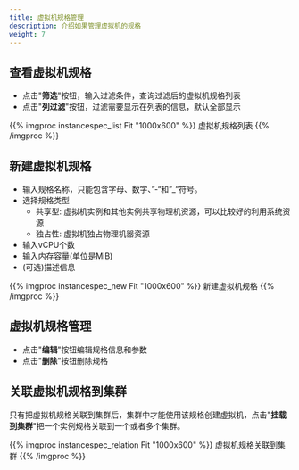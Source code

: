 ```yaml
---
title: 虚拟机规格管理
description: 介绍如果管理虚拟机的规格
weight: 7
---
```


## 查看虚拟机规格
  * 点击"**筛选**"按钮，输入过滤条件，查询过滤后的虚拟机规格列表
  * 点击"**列过滤**"按钮，过滤需要显示在列表的信息，默认全部显示
  
{{% imgproc instancespec_list Fit "1000x600" %}}
虚拟机规格列表
{{% /imgproc %}}

## 新建虚拟机规格
  * 输入规格名称，只能包含字母、数字、”-“和”_“符号。
  * 选择规格类型
    * 共享型: 虚拟机实例和其他实例共享物理机资源，可以比较好的利用系统资源
    * 独占性: 虚拟机独占物理机器资源
  * 输入vCPU个数
  * 输入内存容量(单位是MiB)
  * (可选)描述信息
  
{{% imgproc instancespec_new Fit "1000x600" %}}
新建虚拟机规格
{{% /imgproc %}}

## 虚拟机规格管理
  * 点击"**编辑**"按钮编辑规格信息和参数
  * 点击"**删除**"按钮删除规格

## 关联虚拟机规格到集群

只有把虚拟机规格关联到集群后，集群中才能使用该规格创建虚拟机，点击"**挂载到集群**"把一个实例规格关联到一个或者多个集群。
  
{{% imgproc instancespec_relation Fit "1000x600" %}}
虚拟机规格关联到集群
{{% /imgproc %}}

